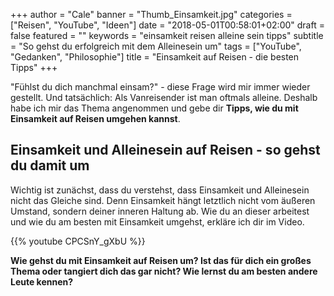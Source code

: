 +++
author = "Cale"
banner = "Thumb_Einsamkeit.jpg"
categories = ["Reisen", "YouTube", "Ideen"]
date = "2018-05-01T00:58:01+02:00"
draft = false
featured = ""
keywords = "einsamkeit reisen alleine sein tipps"
subtitle = "So gehst du erfolgreich mit dem Alleinesein um"
tags = ["YouTube", "Gedanken", "Philosophie"]
title = "Einsamkeit auf Reisen - die besten Tipps"
+++

"Fühlst du dich manchmal einsam?" - diese Frage wird mir immer wieder gestellt. Und tatsächlich: Als Vanreisender ist man oftmals alleine. Deshalb habe ich mir das Thema angenommen und gebe dir **Tipps, wie du mit Einsamkeit auf Reisen umgehen kannst**.<!--more-->

## Einsamkeit und Alleinesein auf Reisen - so gehst du damit um

Wichtig ist zunächst, dass du verstehst, dass Einsamkeit und Alleinesein nicht das Gleiche sind. Denn Einsamkeit hängt letztlich nicht vom äußeren Umstand, sondern deiner inneren Haltung ab. Wie du an dieser arbeitest und wie du am besten mit Einsamkeit umgehst, erkläre ich dir im Video.

{{% youtube CPCSnY_gXbU %}}

**Wie gehst du mit Einsamkeit auf Reisen um? Ist das für dich ein großes Thema oder tangiert dich das gar nicht? Wie lernst du am besten andere Leute kennen?**